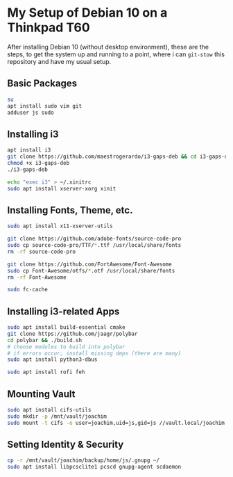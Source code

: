 # My Setup of Debian 10 on a Thinkpad T60

After installing Debian 10 (without desktop environment), these are the steps, to get the system up and running to a point, where i can `git-stow` this repository and have my usual setup.

## Basic Packages

```bash
su
apt install sudo vim git
adduser js sudo
```

## Installing i3

```bash
apt install i3
git clone https://github.com/maestrogerardo/i3-gaps-deb && cd i3-gaps-deb
chmod +x i3-gaps-deb
./i3-gaps-deb

echo "exec i3" > ~/.xinitrc
sudo apt install xserver-xorg xinit
```

## Installing Fonts, Theme, etc.

```bash
sudo apt install x11-xserver-utils

git clone https://github.com/adobe-fonts/source-code-pro
sudo cp source-code-pro/TTF/*.ttf /usr/local/share/fonts
rm -rf source-code-pro

git clone https://github.com/FortAwesome/Font-Awesome
sudo cp Font-Awesome/otfs/*.otf /usr/local/share/fonts
rm -rf Font-Awesome

sudo fc-cache
```

## Installing i3-related Apps

```bash
sudo apt install build-essential cmake
git clone https://github.com/jaagr/polybar
cd polybar && ./build.sh
# choose modules to build into polybar
# if errors occur, install missing deps (there are many)
sudo apt install python3-dbus

sudo apt install rofi feh
```

## Mounting Vault

```bash
sudo apt install cifs-utils
sudo mkdir -p /mnt/vault/joachim
sudo mount -t cifs -o user=joachim,uid=js,gid=js //vault.local/joachim /mnt/vault/jocahim
```

## Setting Identity & Security

```bash
cp -r /mnt/vault/joachim/backup/home/js/.gnupg ~/
sudo apt install libpcsclite1 pcscd gnupg-agent scdaemon
```
